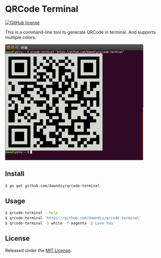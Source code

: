 # QRCode Terminal

[![GitHub license](https://img.shields.io/badge/license-MIT-blue.svg)](https://raw.githubusercontent.com/dawndiy/qrcode-terminal/master/LICENSE)

This is a command-line tool to generate QRCode in terminal. And supports multiple colors.

<img src="demo.png" width="450">

## Install

```bash
$ go get github.com/dawndiy/qrcode-terminal
```

## Usage

```bash
$ qrcode-terminal --help
$ qrcode-terminal 'https://github.com/dawndiy/qrcode-terminal'
$ qrcode-terminal -b white -f magenta 'I Love You'
```

## License

Released under the [MIT License](https://raw.githubusercontent.com/dawndiy/qrcode-terminal/master/LICENSE).
